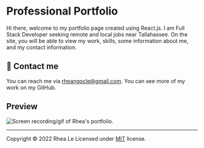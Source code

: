 # Professional Portfolio

Hi there, welcome to my portfolio page created using React.js. I am Full Stack Developer seeking remote and local jobs near Tallahassee. On the site, you will be able to view my work, skills, some information about me, and my contact information. 

## 👋 Contact me 
You can reach me via rheangocle@gmail.com. You can see more of my work on my GitHub. 

## Preview

![Screen recording/gif of Rhea's portfolio]().

---
Copyright © 2022 Rhea Le
Licensed under [MIT](License) license.
